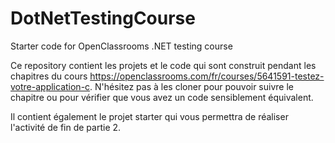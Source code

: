 # DotNetTestingCourse
Starter code for OpenClassrooms .NET testing course 

Ce repository contient les projets et le code qui sont construit pendant les chapitres du cours https://openclassrooms.com/fr/courses/5641591-testez-votre-application-c. N'hésitez pas à les cloner pour pouvoir suivre le chapitre ou pour vérifier que vous avez un code sensiblement équivalent.

Il contient également le projet starter qui vous permettra de réaliser l'activité de fin de partie 2.
